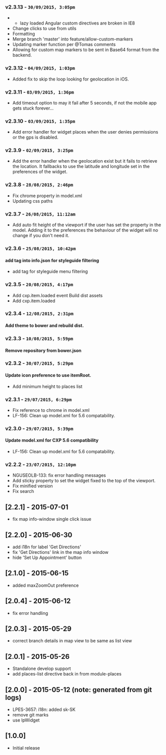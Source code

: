 ### v2.3.13 - `30/09/2015, 3:05pm`
* - lazy loaded Angular custom directives are broken in IE8  
* Change clicks to use from utils  
* Formatting  
* Merge branch 'master' into feature/allow-custom-markers  
* Updating marker function per @Tomas comments  
* Allowing for custom map markers to be sent in Base64 format from the backend.  

### v2.3.12 - `04/09/2015, 1:03pm`
* Added fix to skip the loop looking for geolocation in iOS. 


### v2.3.11 - `03/09/2015, 1:36pm`
* Add timeout option to may it fail after 5 seconds, if not the mobile app gets stuck forever... 


### v2.3.10 - `03/09/2015, 1:35pm` 
* Add error handler for widget places when the user denies permissions or the gps is disabled.  


### v2.3.9 - `02/09/2015, 3:25pm`
* Add the error handler when the geolocation exist but it fails to retrieve the location. It fallbacks to use the latitude and longitude set in the preferences of the widget.

### v2.3.8 - `28/08/2015, 2:46pm`
* Fix chrome property in model.xml  
* Updating css paths  


### v2.3.7 - `26/08/2015, 11:12am`
* Add auto fit height of the viewport if the user has set the property in the model. Adding it to the preferences the behaviour of the widget will no change if you don't need it.  


### v2.3.6 - `25/08/2015, 10:42pm`
#### add tag into info.json for styleguide filtering  
* add tag for styleguide menu filtering  


### v2.3.5 - `20/08/2015, 4:17pm`
* Add cxp.item.loaded event Build dist assets  
* Add cxp.item.loaded  


### v2.3.4 - `12/08/2015, 2:31pm`
#### Add theme to bower and rebuild dist.  


### v2.3.3 - `10/08/2015, 5:59pm`
#### Remove repository from bower.json  


### v2.3.2 - `30/07/2015, 5:29pm`
#### Update icon preference to use itemRoot.  
* Add minimum height to places list  


### v2.3.1 - `29/07/2015, 6:29pm`
* Fix reference to chrome in model.xml  
* LF-156: Clean up model.xml for 5.6 compatability.  


### v2.3.0 - `29/07/2015, 5:39pm`
#### Update model.xml for CXP 5.6 compatibility  
* LF-156: Clean up model.xml for 5.6 compatability.  


### v2.2.2 - `23/07/2015, 12:10pm`
* NGUSEOLB-133: fix error handling messages  
* Add sticky property to set the widget fixed to the top of the viewport.  
* Fix minified version  
* Fix search  


## [2.2.1] - 2015-07-01
- fix map info-window single click issue

## [2.2.0] - 2015-06-30
- add i18n for label 'Get Directions'
- fix 'Get Directions' link in the map info window
- hide 'Set Up Appointment' button

## [2.1.0] - 2015-06-15
- added maxZoomOut preference

## [2.0.4] - 2015-06-12
- fix error handling

## [2.0.3] - 2015-05-29
- correct branch details in map view to be same as list view

## [2.0.1] - 2015-05-26
 - Standalone develop support
 - add places-list directive back in from module-places

## [2.0.0] - 2015-05-12 (note: generated from git logs)

 - LPES-3657: i18n: added sk-SK
 - remove git marks
 - use lpWidget

## [1.0.0]
* Initial release
